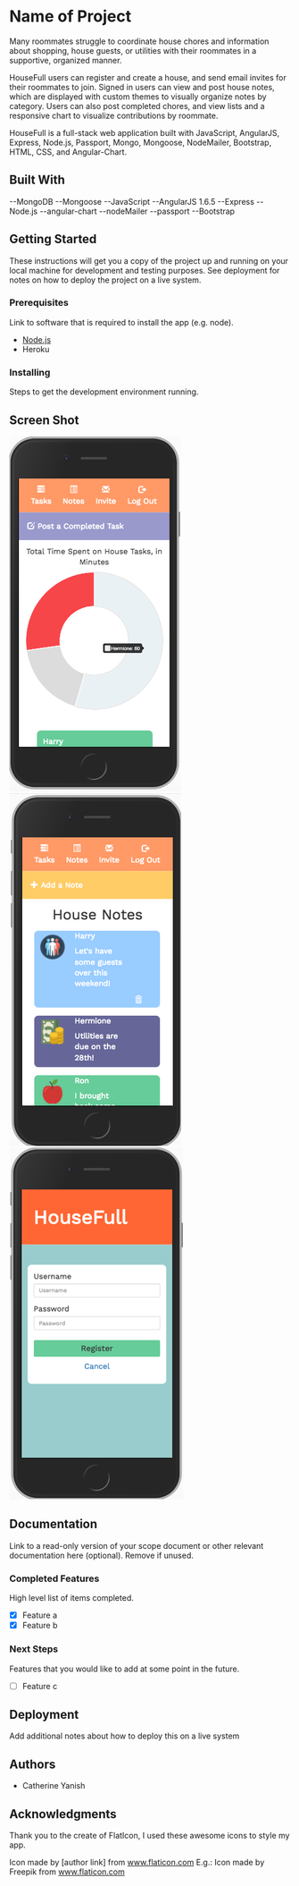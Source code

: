 # Name of Project

Many roommates struggle to coordinate house chores and information about shopping, house guests, or utilities with their roommates in a supportive, organized manner.

HouseFull users can register and create a house, and send email invites for their roommates to join. Signed in users can view and post house notes, which are displayed with custom themes to visually organize notes by category. Users can also post completed chores, and view lists and a responsive chart to visualize contributions by roommate.  

HouseFull is a full-stack web application built with JavaScript, AngularJS, Express, Node.js, Passport, Mongo, Mongoose, NodeMailer, Bootstrap, HTML, CSS, and Angular-Chart.


## Built With


--MongoDB
--Mongoose
--JavaScript
--AngularJS 1.6.5
--Express
--Node.js
--angular-chart
--nodeMailer
--passport
--Bootstrap




## Getting Started

These instructions will get you a copy of the project up and running on your local machine for development and testing purposes. See deployment for notes on how to deploy the project on a live system.

### Prerequisites

Link to software that is required to install the app (e.g. node).

- [Node.js](https://nodejs.org/en/)
- Heroku


### Installing

Steps to get the development environment running.

## Screen Shot

![Screenshot](/ScreenShot1.png)
![Screenshot](/ScreenShot3.png)
![Screenshot](/ScreenShot2.png)


## Documentation

Link to a read-only version of your scope document or other relevant documentation here (optional). Remove if unused.

### Completed Features

High level list of items completed.

- [x] Feature a
- [x] Feature b

### Next Steps

Features that you would like to add at some point in the future.

- [ ] Feature c

## Deployment

Add additional notes about how to deploy this on a live system

## Authors

* Catherine Yanish


## Acknowledgments

Thank you to the create of FlatIcon, I used these awesome icons to style my app.

Icon made by [author link] from www.flaticon.com
E.g.: Icon made by Freepik from www.flaticon.com
